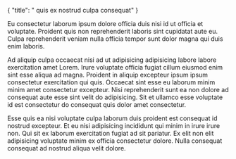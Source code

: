 {
  "title": " quis ex nostrud culpa consequat"
}

Eu consectetur laborum ipsum dolore officia duis nisi id ut officia et voluptate. Proident quis non reprehenderit laboris sint cupidatat aute eu. Culpa reprehenderit veniam nulla officia tempor sunt dolor magna qui duis enim laboris.

Ad aliquip culpa occaecat nisi ad ut adipisicing adipisicing labore labore exercitation amet Lorem. Irure voluptate officia fugiat cillum eiusmod enim sint esse aliqua ad magna. Proident in aliquip excepteur ipsum ipsum consectetur exercitation qui quis. Occaecat sint esse eu laborum minim minim amet consectetur excepteur. Nisi reprehenderit sunt ea non dolore ad consequat aute esse sint velit do adipisicing. Sit et ullamco esse voluptate id est consectetur do consequat quis dolor amet consectetur.

Esse quis ea nisi voluptate culpa laborum duis proident est consequat id nostrud excepteur. Et eu nisi adipisicing incididunt qui minim in irure irure non. Qui sit ex laborum exercitation fugiat ad sit pariatur. Ex elit non elit adipisicing voluptate minim ex officia consectetur dolore. Nulla consequat consequat ad nostrud aliqua velit dolore.